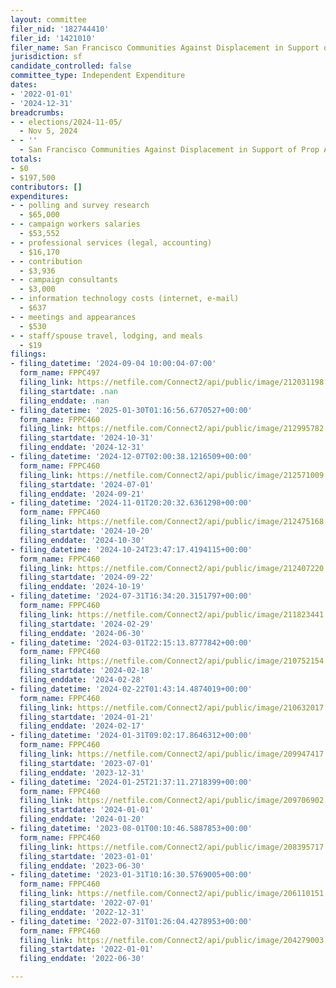 ```yaml
---
layout: committee
filer_nid: '182744410'
filer_id: '1421010'
filer_name: San Francisco Communities Against Displacement in Support of Prop A
jurisdiction: sf
candidate_controlled: false
committee_type: Independent Expenditure
dates:
- '2022-01-01'
- '2024-12-31'
breadcrumbs:
- - elections/2024-11-05/
  - Nov 5, 2024
- - ''
  - San Francisco Communities Against Displacement in Support of Prop A
totals:
- $0
- $197,500
contributors: []
expenditures:
- - polling and survey research
  - $65,000
- - campaign workers salaries
  - $53,552
- - professional services (legal, accounting)
  - $16,170
- - contribution
  - $3,936
- - campaign consultants
  - $3,000
- - information technology costs (internet, e-mail)
  - $637
- - meetings and appearances
  - $530
- - staff/spouse travel, lodging, and meals
  - $19
filings:
- filing_datetime: '2024-09-04 10:00:04-07:00'
  form_name: FPPC497
  filing_link: https://netfile.com/Connect2/api/public/image/212031198
  filing_startdate: .nan
  filing_enddate: .nan
- filing_datetime: '2025-01-30T01:16:56.6770527+00:00'
  form_name: FPPC460
  filing_link: https://netfile.com/Connect2/api/public/image/212995782
  filing_startdate: '2024-10-31'
  filing_enddate: '2024-12-31'
- filing_datetime: '2024-12-07T02:00:38.1216509+00:00'
  form_name: FPPC460
  filing_link: https://netfile.com/Connect2/api/public/image/212571009
  filing_startdate: '2024-07-01'
  filing_enddate: '2024-09-21'
- filing_datetime: '2024-11-01T20:20:32.6361298+00:00'
  form_name: FPPC460
  filing_link: https://netfile.com/Connect2/api/public/image/212475168
  filing_startdate: '2024-10-20'
  filing_enddate: '2024-10-30'
- filing_datetime: '2024-10-24T23:47:17.4194115+00:00'
  form_name: FPPC460
  filing_link: https://netfile.com/Connect2/api/public/image/212407220
  filing_startdate: '2024-09-22'
  filing_enddate: '2024-10-19'
- filing_datetime: '2024-07-31T16:34:20.3151797+00:00'
  form_name: FPPC460
  filing_link: https://netfile.com/Connect2/api/public/image/211823441
  filing_startdate: '2024-02-29'
  filing_enddate: '2024-06-30'
- filing_datetime: '2024-03-01T22:15:13.8777842+00:00'
  form_name: FPPC460
  filing_link: https://netfile.com/Connect2/api/public/image/210752154
  filing_startdate: '2024-02-18'
  filing_enddate: '2024-02-28'
- filing_datetime: '2024-02-22T01:43:14.4874019+00:00'
  form_name: FPPC460
  filing_link: https://netfile.com/Connect2/api/public/image/210632017
  filing_startdate: '2024-01-21'
  filing_enddate: '2024-02-17'
- filing_datetime: '2024-01-31T09:02:17.8646312+00:00'
  form_name: FPPC460
  filing_link: https://netfile.com/Connect2/api/public/image/209947417
  filing_startdate: '2023-07-01'
  filing_enddate: '2023-12-31'
- filing_datetime: '2024-01-25T21:37:11.2718399+00:00'
  form_name: FPPC460
  filing_link: https://netfile.com/Connect2/api/public/image/209706902
  filing_startdate: '2024-01-01'
  filing_enddate: '2024-01-20'
- filing_datetime: '2023-08-01T00:10:46.5887853+00:00'
  form_name: FPPC460
  filing_link: https://netfile.com/Connect2/api/public/image/208395717
  filing_startdate: '2023-01-01'
  filing_enddate: '2023-06-30'
- filing_datetime: '2023-01-31T10:16:30.5769005+00:00'
  form_name: FPPC460
  filing_link: https://netfile.com/Connect2/api/public/image/206110151
  filing_startdate: '2022-07-01'
  filing_enddate: '2022-12-31'
- filing_datetime: '2022-07-31T01:26:04.4278953+00:00'
  form_name: FPPC460
  filing_link: https://netfile.com/Connect2/api/public/image/204279003
  filing_startdate: '2022-01-01'
  filing_enddate: '2022-06-30'

---
```

